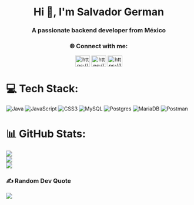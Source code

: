 <h1 align="center">Hi 👋, I'm Salvador German</h1>
<h3 align="center">A passionate backend developer from México</h3>

<h3 align="center">🌐 Connect with me:</h3>
<p align="center">
<a href="https://linkedin.com/in/https://www.linkedin.com/in/salvador-german/" target="blank"><img align="center" src="https://raw.githubusercontent.com/rahuldkjain/github-profile-readme-generator/master/src/images/icons/Social/linked-in-alt.svg" alt="https://www.linkedin.com/in/salvador-german/" height="30" width="40" /></a>
<a href="https://www.hackerrank.com/https://www.hackerrank.com/germansalvadore" target="blank"><img align="center" src="https://raw.githubusercontent.com/rahuldkjain/github-profile-readme-generator/master/src/images/icons/Social/hackerrank.svg" alt="https://www.hackerrank.com/germansalvadore" height="30" width="40" /></a>
<a href="https://www.leetcode.com/https://leetcode.com/macailh/" target="blank"><img align="center" src="https://raw.githubusercontent.com/rahuldkjain/github-profile-readme-generator/master/src/images/icons/Social/leet-code.svg" alt="https://leetcode.com/macailh/" height="30" width="40" /></a>
</p>


# 💻 Tech Stack:
![Java](https://img.shields.io/badge/java-%23ED8B00.svg?style=for-the-badge&logo=java&logoColor=white) ![JavaScript](https://img.shields.io/badge/javascript-%23323330.svg?style=for-the-badge&logo=javascript&logoColor=%23F7DF1E) ![CSS3](https://img.shields.io/badge/css3-%231572B6.svg?style=for-the-badge&logo=css3&logoColor=white) ![MySQL](https://img.shields.io/badge/mysql-%2300f.svg?style=for-the-badge&logo=mysql&logoColor=white) ![Postgres](https://img.shields.io/badge/postgres-%23316192.svg?style=for-the-badge&logo=postgresql&logoColor=white) ![MariaDB](https://img.shields.io/badge/MariaDB-003545?style=for-the-badge&logo=mariadb&logoColor=white) ![Postman](https://img.shields.io/badge/Postman-FF6C37?style=for-the-badge&logo=postman&logoColor=white)

# 📊 GitHub Stats:
![](https://github-readme-stats.vercel.app/api?username=macailh&theme=react&hide_border=true&include_all_commits=false&count_private=false)<br/>
![](https://github-readme-streak-stats.herokuapp.com/?user=macailh&theme=react&hide_border=true)<br/>
![](https://github-readme-stats.vercel.app/api/top-langs/?username=macailh&theme=react&hide_border=true&include_all_commits=false&count_private=false&layout=compact)

### ✍️ Random Dev Quote
![](https://quotes-github-readme.vercel.app/api?type=horizontal&theme=dark)
